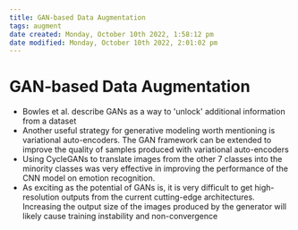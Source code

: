 ```yaml
---
title: GAN‐based Data Augmentation
tags: augment
date created: Monday, October 10th 2022, 1:58:12 pm
date modified: Monday, October 10th 2022, 2:01:02 pm
---
```


# GAN‐based Data Augmentation
- Bowles et al. describe GANs as a way to 'unlock' additional information from a dataset
- Another useful strategy for generative modeling worth mentioning is variational auto-encoders. The GAN framework can be extended to improve the quality of samples produced with variational auto-encoders
- Using CycleGANs to translate images from the other 7 classes into the minority classes was very effective in improving the performance of the CNN model on emotion recognition.
- As exciting as the potential of GANs is, it is very difficult to get high-resolution outputs from the current cutting-edge architectures. Increasing the output size of the images produced by the generator will likely cause training instability and non-convergence




